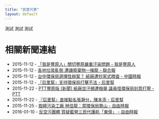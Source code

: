 ```yaml
---
title: "民意代表"
layout: default
---
```

測試
測試
測試

# 相關新聞連結
- 2015-11-12 - [「我是豐原人」關切豐原嚴重汙染問題 - 我是豐原人](https://m.facebook.com/story.php?story_fbid=880001395419042&id=108295235922999)
- 2015-11-12 - [各地垃圾亂倒 遭譏廢棄物一條龍 - 聯合報](http://udn.com/news/story/7325/1309058)
- 2015-11-12 - [台中環保局選擇性辦案？ 紙廠遭抄家式稽查 - 中國時報](http://www.chinatimes.com/realtimenews/20151111002609-260407)
- 2015-11-12 - [『后里幫』支持環保局打擊不法 - 后里幫](https://www.facebook.com/groups/TaiwanHoly/permalink/966758386704413/?hc_location=ufi)
- 2015-11-22 - [PTT豐原版  [新聞] 紙廠空汙頻遭檢舉 議員怪環保局刻意打壓 - PTT](https://www.ptt.cc/bbs/FengYuan/M.1448166278.A.B25.html)
- 2015-11-22 - [『后里幫』直接點名張瀞分，陳本添 - 后里幫](https://m.facebook.com/groups/180002025380057?view=permalink&id=967444119969173)
- 2015-11-25 - [取締污染工廠 林佳龍：當環保局靠山 - 自由時報](http://news.ltn.com.tw/news/politics/breakingnews/1520010)
- 2016-01-10 - [反空污團體 質疑藍營三民代護航「東億」 - 自由時報](http://news.ltn.com.tw/news/local/paper/947799)
